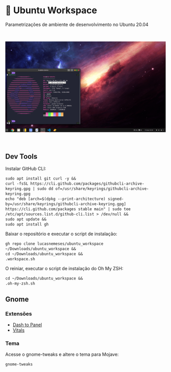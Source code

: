 # :rocket: Ubuntu Workspace

Parametrizações de ambiente de desenvolvimento no Ubuntu 20.04

<br>

![print](src/print.png)

<br>

## Dev Tools

Instalar GitHub CLI:
```
sudo apt install git curl -y &&
curl -fsSL https://cli.github.com/packages/githubcli-archive-keyring.gpg | sudo dd of=/usr/share/keyrings/githubcli-archive-keyring.gpg
echo "deb [arch=$(dpkg --print-architecture) signed-by=/usr/share/keyrings/githubcli-archive-keyring.gpg] https://cli.github.com/packages stable main" | sudo tee /etc/apt/sources.list.d/github-cli.list > /dev/null &&
sudo apt update &&
sudo apt install gh
```

Baixar o repositório e executar o script de instalação:
```
gh repo clone lucasnemeses/ubuntu_workspace ~/Downloads/ubuntu_workspace &&
cd ~/Downloads/ubuntu_workspace &&
.workspace.sh
```

O reiniar, executar o script de instalação do Oh My ZSH:
```
cd ~/Downloads/ubuntu_workspace &&
.oh-my-zsh.sh
```

## Gnome
### Extensões
- [Dash to Panel](https://extensions.gnome.org/extension/1160/dash-to-panel/)
- [Vitals](https://extensions.gnome.org/extension/1460/vitals/)

### Tema

Acesse o gnome-tweaks e altere o tema para Mojave:
```
gnome-tweaks
```